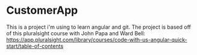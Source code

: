 # CustomerApp

This is a project i'm using to learn angular and git.  The project is based off of this pluralsight course with John Papa and Ward Bell: https://app.pluralsight.com/library/courses/code-with-us-angular-quick-start/table-of-contents
